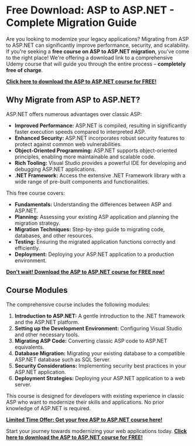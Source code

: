 # Free Download: ASP to ASP.NET - Complete Migration Guide

Are you looking to modernize your legacy applications? Migrating from ASP to ASP.NET can significantly improve performance, security, and scalability. If you're seeking a **free course on ASP to ASP.NET migration**, you've come to the right place! We're offering a download link to a comprehensive Udemy course that will guide you through the entire process – **completely free of charge**.

[**Click here to download the ASP to ASP.NET course for FREE!**](https://udemywork.com/asp-to-asp-net)

## Why Migrate from ASP to ASP.NET?

ASP.NET offers numerous advantages over classic ASP:

*   **Improved Performance:** ASP.NET is compiled, resulting in significantly faster execution speeds compared to interpreted ASP.
*   **Enhanced Security:** ASP.NET incorporates robust security features to protect against common web vulnerabilities.
*   **Object-Oriented Programming:** ASP.NET supports object-oriented principles, enabling more maintainable and scalable code.
*   **Rich Tooling:** Visual Studio provides a powerful IDE for developing and debugging ASP.NET applications.
*   **.NET Framework:** Access the extensive .NET Framework library with a wide range of pre-built components and functionalities.

This free course covers:

*   **Fundamentals:** Understanding the differences between ASP and ASP.NET.
*   **Planning:** Assessing your existing ASP application and planning the migration strategy.
*   **Migration Techniques:** Step-by-step guide to migrating code, databases, and other resources.
*   **Testing:** Ensuring the migrated application functions correctly and efficiently.
*   **Deployment:** Deploying your ASP.NET application to a production environment.

[**Don't wait! Download the ASP to ASP.NET course for FREE now!**](https://udemywork.com/asp-to-asp-net)

## Course Modules

The comprehensive course includes the following modules:

1.  **Introduction to ASP.NET:** A gentle introduction to the .NET framework and the ASP.NET platform.
2.  **Setting up the Development Environment:** Configuring Visual Studio and other necessary tools.
3.  **Migrating ASP Code:** Converting classic ASP code to ASP.NET equivalents.
4.  **Database Migration:** Migrating your existing database to a compatible ASP.NET database such as SQL Server.
5.  **Security Considerations:** Implementing security best practices in your ASP.NET application.
6.  **Deployment Strategies:** Deploying your ASP.NET application to a web server.

This course is designed for developers with existing experience in classic ASP who want to modernize their skills and applications. No prior knowledge of ASP.NET is required.

[**Limited Time Offer: Get your free ASP to ASP.NET course here!**](https://udemywork.com/asp-to-asp-net)

Start your journey towards modernizing your web applications today. **[Click here to download the ASP to ASP.NET course for FREE!](https://udemywork.com/asp-to-asp-net)**

